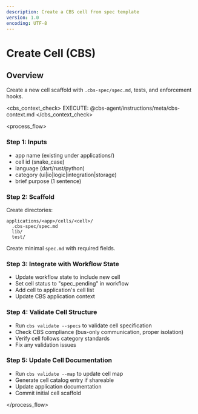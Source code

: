 ```yaml
---
description: Create a CBS cell from spec template
version: 1.0
encoding: UTF-8
---
```


# Create Cell (CBS)

## Overview

Create a new cell scaffold with `.cbs-spec/spec.md`, tests, and enforcement hooks.

<cbs_context_check>
  EXECUTE: @cbs-agent/instructions/meta/cbs-context.md
</cbs_context_check>

<process_flow>

<step number="1" name="collect_inputs">

### Step 1: Inputs
- app name (existing under applications/)
- cell id (snake_case)
- language (dart/rust/python)
- category (ui|io|logic|integration|storage)
- brief purpose (1 sentence)

</step>

<step number="2" name="scaffold">

### Step 2: Scaffold
Create directories:
```
applications/<app>/cells/<cell>/
  .cbs-spec/spec.md
  lib/
  test/
```
Create minimal `spec.md` with required fields.

</step>

<step number="3" name="integrate_with_workflow">

### Step 3: Integrate with Workflow State
- Update workflow state to include new cell
- Set cell status to "spec_pending" in workflow
- Add cell to application's cell list
- Update CBS application context

</step>

<step number="4" name="validate">

### Step 4: Validate Cell Structure
- Run `cbs validate --specs` to validate cell specification
- Check CBS compliance (bus-only communication, proper isolation)
- Verify cell follows category standards
- Fix any validation issues

</step>

<step number="5" name="update_cell_map">

### Step 5: Update Cell Documentation
- Run `cbs validate --map` to update cell map
- Generate cell catalog entry if shareable
- Update application documentation
- Commit initial cell scaffold

</step>

</process_flow>
